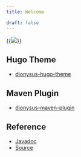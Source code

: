 ```yaml
---
title: Welcome

draft: false
---
```


{{<img src="/images/dionysus-medium.png" class="float-right pl-3">}}

## Hugo Theme

* [dionysus-hugo-theme](hugo-theme)

## Maven Plugin

* [dionysus-maven-plugin](maven-plugin)

## Reference

* [Javadoc](maven/apidocs/)
* [Source](maven/xref/)
